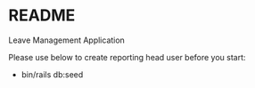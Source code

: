 # README

Leave Management Application

Please use below to create reporting head user before you start:

* bin/rails db:seed
